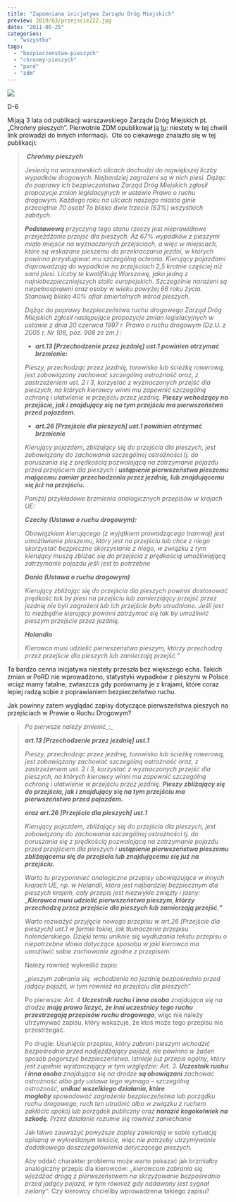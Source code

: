 ```yaml
---
title: "Zapomniana inicjatywa Zarządu Dróg Miejskich"
preview: 2019/03/przejscie222.jpg
date: "2011-05-25"
categories:
  - "wszystko"
tags:
  - "bezpieczenstwo-pieszych"
  - "chronmy-pieszych"
  - "pord"
  - "zdm"
---
```


![](https://strefapiesza.files.wordpress.com/2019/03/przejscie222.jpg?w=222)

D-6

Mijają 3 lata od publikacji warszawskiego Zarządu Dróg Miejskich pt. „Chrońmy pieszych”. Pierwotnie ZDM opublikował ją [tu](http://www.zdm.waw.pl/informacje/wiadomosci/wiadomosci/back/1/article/chronmy-pieszych.html): niestety w tej chwili link prowadzi do innych informacji.  Oto co ciekawego znalazło się w tej publikacji:

>  **_Chrońmy pieszych_**
>
> _Jesienią na warszawskich ulicach dochodzi do największej liczby wypadków drogowych. Najbardziej zagrożeni są w nich piesi. Dążąc do poprawy ich bezpieczeństwa Zarząd Dróg Miejskich zgłosił propozycje zmian legislacyjnych w ustawie Prawo o ruchu drogowym. Każdego roku na ulicach naszego miasta ginie przeciętnie 70 osób! To blisko dwie trzecie (63%) wszystkich zabitych._
>
> _**Podstawową** przyczyną tego stanu rzeczy jest nieprawidłowe przejeżdżanie przejść dla pieszych. Aż 67% wypadków z pieszymi miało miejsce na wyznaczonych przejściach, a więc w miejscach, które są wskazane pieszemu do przekraczania jezdni, w których powinna przysługiwać mu szczególną ochrona. Kierujący pojazdami doprowadzają do wypadków na przejściach 2,5 krotnie częściej niż sami piesi. Liczby te kwalifikują Warszawę, jako jedną z najniebezpieczniejszych stolic europejskich. Szczególnie narażeni są niepełnosprawni oraz osoby w wieku powyżej 66 roku życia. Stanowią blisko 40% ofiar śmiertelnych wśród pieszych._
>
> _Dążąc do poprawy bezpieczeństwa ruchu drogowego Zarząd Dróg Miejskich zgłosił następujące propozycje zmian legislacyjnych w ustawie z dnia 20 czerwca 1997 r. Prawo o ruchu drogowym (Dz.U. z 2005 r. Nr 108, poz. 908 ze zm.) :_
>
> - _**art.13 \[Przechodzenie przez jezdnię\] ust.1 powinien otrzymać brzmienie:**_
>
>
> _Pieszy, przechodząc przez jezdnię, torowisko lub ścieżkę rowerową, jest zobowiązany zachować szczególną ostrożność oraz, z zastrzeżeniem ust. 2 i 3, korzystać z wyznaczonych przejść dla pieszych, na których kierowcy winni mu zapewnić szczególną ochronę i ułatwienie w przejściu przez jezdnię._ **_Pieszy wchodzący na przejście, jak i znajdujący się na tym przejściu ma pierwszeństwo przed pojazdem._**
>
> - _**art.26 \[Przejście dla pieszych\] ust.1 powinien otrzymać brzmienie**_
>
>
> _Kierujący pojazdem, zbliżający się do przejścia dla pieszych, jest zobowiązany do zachowania szczególnej ostrożności tj. do poruszania się z prędkością pozwalającą na zatrzymanie pojazdu przed przejściem dla pieszych i **ustąpienie pierwszeństwa pieszemu mającemu zamiar przechodzenia przez jezdnię, lub znajdującemu się już na przejściu.**_
>
> _Poniżej przykładowe brzmienia analogicznych przepisów w krajach UE:_
>
> **_Czechy (Ustawa o ruchu drogowym):_**
>
> _Obowiązkiem kierującego (z wyjątkiem prowadzącego tramwaj) jest umożliwienie pieszemu, który jest na przejściu lub chce z niego skorzystać bezpieczne skorzystanie z niego, w związku z tym kierujący muszą zbliżać się do przejścia z prędkością umożliwiającą zatrzymanie pojazdu jeśli jest to potrzebne_
>
> **_Dania (Ustawa o ruchu drogowym)_**
>
> _Kierujący zbliżając się do przejścia dla pieszych powinni dostosować prędkość tak by piesi na przejściu lub zamierzający przejść przez jezdnię nie byli zagrożeni lub ich przejście było utrudnione. Jeśli jest to niezbędne kierujący powinni zatrzymać się tak by umożliwić pieszym przejście przez jezdnię._
>
> **_Holandia_**
>
> _Kierowca musi udzielić pierwszeństwa pieszym, którzy przechodzą przez przejście dla pieszych lub zamierzają przejść.”_

Ta bardzo cenna inicjatywa niestety przeszła bez większego echa. Takich zmian w PoRD nie wprowadzono, statystyki wypadków z pieszymi w Polsce wciąż mamy fatalne, zwłaszcza gdy porównamy je z krajami, które coraz lepiej radzą sobie z poprawianiem bezpieczeństwo ruchu.

Jak powinny zatem wyglądać zapisy dotyczące pierwszeństwa pieszych na przejściach w Prawie o Ruchu Drogowym?

> _Po pierwsze należy zmienić__:_
>
> **_art.13 \[Przechodzenie przez jezdnię\] ust.1_**
>
> _Pieszy, przechodząc przez jezdnię, torowisko lub ścieżkę rowerową, jest zobowiązany zachować szczególną ostrożność oraz, z zastrzeżeniem ust. 2 i 3, korzystać z wyznaczonych przejść dla pieszych, na których kierowcy winni mu zapewnić szczególną ochronę i ułatwienie w przejściu przez jezdnię._ **_Pieszy zbliżający się do przejścia, jak i znajdujący się na tym przejściu ma pierwszeństwo przed pojazdem._**
>
> **_oraz art.26 \[Przejście dla pieszych\] ust.1_**
>
> _Kierujący pojazdem, zbliżający się do przejścia dla pieszych, jest zobowiązany do zachowania szczególnej ostrożności tj. do poruszania się z prędkością pozwalającą na zatrzymanie pojazdu przed przejściem dla pieszych i **ustąpienie pierwszeństwa pieszemu zbliżającemu się do przejścia lub znajdującemu się już na przejściu.**_
>
> _Warto tu przypomnieć analogiczne przepisy obowiązujące w innych krajach UE, np. w Holandii, która jest najbardziej bezpiecznym dla pieszych krajem, cały przepis jest niezwykle zwięzły i jasny: „**Kierowca musi udzielić pierwszeństwa pieszym, którzy przechodzą przez przejście dla pieszych lub zamierzają przejść.”**_
>
> _Warto rozważyć przyjęcie nowego przepisu w art.26 \[Przejście dla pieszych\] ust.1 w formie takiej, jak tłumaczenie przepisu holenderskiego. Dzięki temu uniknie się wydłużania tekstu przepisu o niepotrzebne słowa dotyczące sposobu w jaki kierowca ma umożliwić sobie zachowanie zgodne z przepisem._
>
> Należy również wykreślić zapis:
>
> _„pieszym zabrania się  wchodzenia na jezdnię bezpośrednio przed jadący pojazd, w tym również na przejściu dla pieszych”_
>
> Po pierwsze: _Art. 4 **Uczestnik ruchu i inna osoba** znajdująca się na drodze **mają prawo liczyć, że inni uczestnicy tego ruchu przestrzegają przepisów ruchu drogowego**_, więc nie należy utrzymywać zapisu, który wskazuje, że ktoś może tego przepisu nie przestrzegać.
>
> Po drugie:
> _Usunięcie przepisu, który zabroni pieszym wchodzić bezpośrednio przed nadjeżdżający pojazd, nie powinno w żaden sposób pogorszyć bezpieczeństwa. Istnieje już przepis ogólny, który jest zupełnie wystarczający w tym względzie:_
> _Art. 3._ _**Uczestnik ruchu i inna osoba** znajdująca się na drodze **są obowiązani** zachować ostrożność albo gdy ustawa tego wymaga – szczególną ostrożność, **unikać wszelkiego działania, które mogłoby** spowodować zagrożenie bezpieczeństwa lub porządku ruchu drogowego, ruch ten utrudnić albo w związku z ruchem zakłócić spokój lub porządek publiczny oraz **narazić kogokolwiek na szkodę**. Przez działanie rozumie się również zaniechanie_
>
> Jak łatwo zauważyć _powyższe zapisy zawierają w sobie sytuację opisaną w wykreślanym tekście, więc nie potrzeby utrzymywanie dodatkowego doszczegółowienia dotyczącego pieszych._
>
> Aby oddać charakter problemu może warto pokazać jak brzmiałby analogiczny przepis dla kierowców: _„kierowcom zabrania się wjeżdżać drogą z pierwszeństwem na skrzyżowanie bezpośrednio przed jadący pojazd, w tym również gdy nadawany jest sygnał zielony”._
> Czy kierowcy chcieliby wprowadzenia takiego zapisu?
